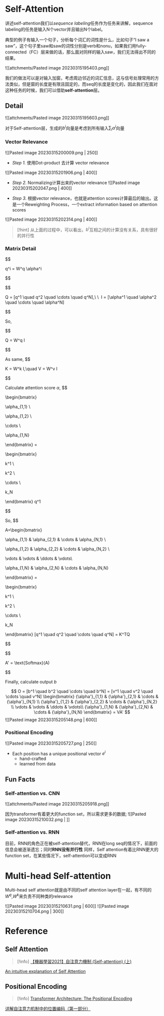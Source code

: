 
# Self-Attention

讲述self-attention我们以*sequence labeling*任务作为任务来讲解，sequence labeling的任务是输入N个vector并且输出N个label。

典型的例子有输入一个句子，分析每个词汇的词性是什么，比如句子“I saw a saw”，这个句子里saw和saw的词性分别是verb和nonu，如果我们用fully-connected（FC）层来做的话，那么面对同样的输入saw，我们无法得出不同的结果。

![[attchments/Pasted image 20230315195403.png]]

我们的做法可以是对输入加窗，考虑周边邻近的词汇信息，这与信号处理常用的方法类似，但是窗的长度是有限且固定的，而seq的长度是变化的，因此我们在面对这种任务的时候，我们可以借助**self-attention**层。

## Detail

![[attchments/Pasted image 20230315195603.png]]

对于Self-attention层，生成的$b^i$向量是考虑到所有输入$\sum_i\alpha^i$向量

### Vector Relevance

![[Pasted image 20230315200009.png | 250]]


* *Step 1.* 使用Dot-product 去计算 vector relevance

![[Pasted image 20230315201906.png | 400]]

* *Step 2.* Normalizing计算出来的vector relevance
![[Pasted image 20230315202047.png | 400]]

* *Step 3.*  根据vector relevance，也就是attention scores计算最后的输出。这是一个Reweighting Process，一个extract information based on attention scores

![[Pasted image 20230315202314.png | 400]]

> [!hint] 
>  从上面的过程中，可以看出，$b^i$互相之间的计算没有关系，具有很好的并行性

### Matrix Detail

$$

q^i = W^q \alpha^i

$$


$$

Q = [q^1 \quad q^2 \quad \cdots \quad q^N],\ \  I = [\alpha^1 \quad \alpha^2 \quad \cdots \quad \alpha^N]

$$



So,


$$

Q = W^q I

$$

As same,
$$

K = W^k I,\quad V = W^v I

$$

Calculate attention score $\alpha$,
$$

\begin{bmatrix}

\alpha_{1,1} \\

\alpha_{1,2} \\

\cdots \\

\alpha_{1,N}

\end{bmatrix} =

\begin{bmatrix}

k^1 \\

k^2 \\

\cdots \\

k_N

\end{bmatrix} q^1

$$

So,
$$

A=\begin{bmatrix}

\alpha_{1,1} & \alpha_{2,1} & \cdots & \alpha_{N,1} \\

\alpha_{1,2} & \alpha_{2,2} & \cdots & \alpha_{N,2} \\

\vdots & \vdots & \ddots & \vdots\\

\alpha_{1,N} & \alpha_{2,N} & \cdots & \alpha_{N,N}

\end{bmatrix} =

\begin{bmatrix}

k^1 \\

k^2 \\

\cdots \\

k_N

\end{bmatrix} [q^1 \quad q^2 \quad \cdots \quad q^N] = K^TQ

$$

$$

A' = \text{Softmax}(A)

$$

Finally, calculate output $b$


$$
O = [b^1 \quad b^2 \quad \cdots \quad b^N] = [v^1 \quad v^2 \quad \cdots \quad v^N]
\begin{bmatrix}
{\alpha'}_{1,1} & {\alpha'}_{2,1} & \cdots & {\alpha'}_{N,1} \\
{\alpha'}_{1,2} & {\alpha'}_{2,2} & \cdots & {\alpha'}_{N,2} \\
\vdots & \vdots & \ddots & \vdots\\
{\alpha'}_{1,N} & {\alpha'}_{2,N} & \cdots & {\alpha'}_{N,N}
\end{bmatrix} = VA'
$$
![[Pasted image 20230315205148.png | 600]]

### Positional Encoding
![[Pasted image 20230315205727.png | 250]]
* Each position has a unique positional vector $e^i$
	* hand-crafted
	* learned from data

## Fun Facts

### Self-attention vs. CNN

![[attchments/Pasted image 20230315205918.png]]

因为transformer有着更大的function set，所以需求更多的数据; ![[Pasted image 20230315210032.png | ]]

### Self-attention vs. RNN

目前，RNN的角色正在被self-attention替代，RNN在long seq的情况下，前面的信息会被逐渐遗忘；同时**RNN没有并行性**
同样，Self attention有着比RNN更大的function set，在某些情况下，self-attention可以变成RNN

# Multi-head Self-attention
Multi-head self attention就是由不同的self attention layer在一起，有不同的$W^q$,$W^k$来负责不同种类的relevance

![[Pasted image 20230315210631.png | 600]]
![[Pasted image 20230315210704.png | 300]] 

# Reference

## Self Attention

> [!info] 
>  [【機器學習2021】自注意力機制 (Self-attention) (上)](https://www.youtube.com/watch?v=hYdO9CscNes)
>  
[An intuitive explanation of Self Attention](https://towardsdatascience.com/an-intuitive-explanation-of-self-attention-4f72709638e1)

## Positional Encoding

> [!info] 
>  [Transformer Architecture: The Positional Encoding](https://kazemnejad.com/blog/transformer_architecture_positional_encoding/)
>  
[详解自注意力机制中的位置编码（第一部分）](https://zhuanlan.zhihu.com/p/352233973)
